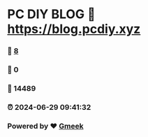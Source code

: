 # PC DIY BLOG :link: https://blog.pcdiy.xyz 
### :page_facing_up: [8](https://blog.pcdiy.xyz/tag.html) 
### :speech_balloon: 0 
### :hibiscus: 14489 
### :alarm_clock: 2024-06-29 09:41:32 
### Powered by :heart: [Gmeek](https://github.com/Meekdai/Gmeek)
